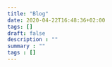 ```yaml
---
title: "Blog"
date: 2020-04-22T16:48:36+02:00
tags: []
draft: false
description : ""
summary : ""
tags : [] 
---
```


